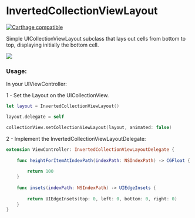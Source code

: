 # InvertedCollectionViewLayout 

[![Carthage compatible](https://img.shields.io/badge/Carthage-compatible-4BC51D.svg?style=flat)](https://github.com/Carthage/Carthage)


Simple UICollectionViewLayout subclass that lays out cells from bottom to top, displaying initially the bottom cell.

![](http://i.imgur.com/bUKnIAB.png)


### Usage:

In your UIViewController: 

1 - Set the Layout on the UICollectionView.

```swift
let layout = InvertedCollectionViewLayout()

layout.delegate = self

collectionView.setCollectionViewLayout(layout, animated: false)
```

2 - Implement the InvertedCollectionViewLayoutDelegate:

```swift
extension ViewController: InvertedCollectionViewLayoutDelegate {
    
    func heightForItemAtIndexPath(indexPath: NSIndexPath) -> CGFloat {
        
        return 100
    }
    
    func insets(indexPath: NSIndexPath) -> UIEdgeInsets {
        
        return UIEdgeInsets(top: 0, left: 0, bottom: 0, right: 0)
    }
}
```

